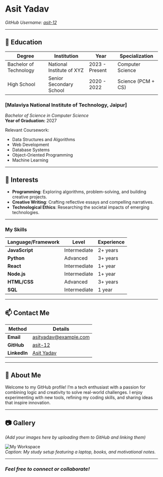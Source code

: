 # **Asit Yadav**  
*GitHub Username: [asit-12](https://github.com/asit-12)*  

---

## 🏫 **Education**  
| **Degree**             | **Institution**           | **Year**       | **Specialization** |  
|------------------------|---------------------------|----------------|--------------------|  
| Bachelor of Technology | National Institute of XYZ | 2023 - Present | Computer Science   |  
| High School            | Senior Secondary School   | 2020 - 2022    | Science (PCM + CS) |  

### [Malaviya National Institute of Technology, Jaipur]  
*Bachelor of Science in Computer Science*  
**Year of Graduation:** 2027

Relevant Coursework:
- Data Structures and Algorithms
- Web Development
- Database Systems
- Object-Oriented Programming
- Machine Learning

---

## 🎯 **Interests**  
- **Programming**: Exploring algorithms, problem-solving, and building creative projects.  
- **Creative Writing**: Crafting reflective essays and compelling narratives.  
- **Technological Ethics**: Researching the societal impacts of emerging technologies.  

---
### My Skills
| Language/Framework | Level   	   | Experience |
|--------------------|-------------|------------|
| **JavaScript**  	 | Intermediate| 2+ years   |
| **Python**      	 | Advanced	   | 3+ years   |
| **React**       	 | Intermediate| 1+ year	  |
| **Node.js**     	 | Intermediate| 1+ year	  |
| **HTML/CSS**    	 | Advanced	   | 3+ years   |
| **SQL**         	 | Intermediate| 1 year 	  |

---

## 📫 **Contact Me**  
| **Method** | **Details** |  
|---------------------|----------------------------------|  
| **Email** | asityadav@example.com |  
| **GitHub** | [asit-12](https://github.com/asit-12) |  
| **LinkedIn** | [Asit Yadav](https://linkedin.com/in/asityadav) |  

---

## 🌟 **About Me**  
Welcome to my GitHub profile! I’m a tech enthusiast with a passion for combining logic and creativity to solve real-world challenges. I enjoy experimenting with new tools, refining my coding skills, and sharing ideas that inspire innovation.

---

## 📷 **Gallery**  
*(Add your images here by uploading them to GitHub and linking them)*  

![My Workspace](https://via.placeholder.com/800x400.png?text=Your+Workspace+Image)  
*Caption: My study setup featuring a laptop, books, and motivational notes.*  

---

### _Feel free to connect or collaborate!_
